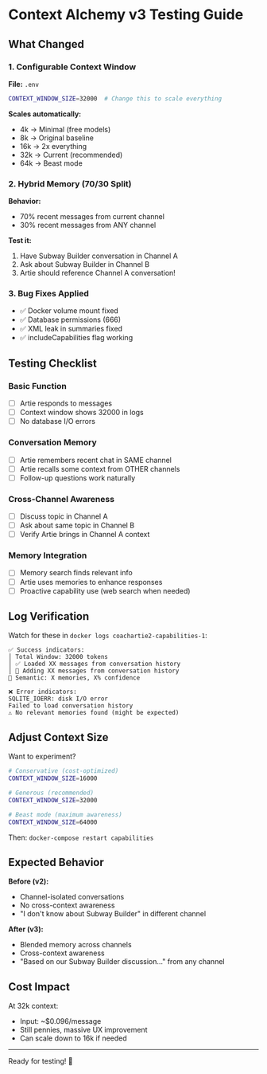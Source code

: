 # Context Alchemy v3 Testing Guide

## What Changed

### 1. Configurable Context Window
**File:** `.env`
```bash
CONTEXT_WINDOW_SIZE=32000  # Change this to scale everything
```

**Scales automatically:**
- 4k → Minimal (free models)
- 8k → Original baseline
- 16k → 2x everything
- 32k → Current (recommended)
- 64k → Beast mode

### 2. Hybrid Memory (70/30 Split)
**Behavior:**
- 70% recent messages from current channel
- 30% recent messages from ANY channel

**Test it:**
1. Have Subway Builder conversation in Channel A
2. Ask about Subway Builder in Channel B
3. Artie should reference Channel A conversation!

### 3. Bug Fixes Applied
- ✅ Docker volume mount fixed
- ✅ Database permissions (666)
- ✅ XML leak in summaries fixed
- ✅ includeCapabilities flag working

## Testing Checklist

### Basic Function
- [ ] Artie responds to messages
- [ ] Context window shows 32000 in logs
- [ ] No database I/O errors

### Conversation Memory
- [ ] Artie remembers recent chat in SAME channel
- [ ] Artie recalls some context from OTHER channels
- [ ] Follow-up questions work naturally

### Cross-Channel Awareness
- [ ] Discuss topic in Channel A
- [ ] Ask about same topic in Channel B
- [ ] Verify Artie brings in Channel A context

### Memory Integration
- [ ] Memory search finds relevant info
- [ ] Artie uses memories to enhance responses
- [ ] Proactive capability use (web search when needed)

## Log Verification

Watch for these in `docker logs coachartie2-capabilities-1`:

```
✅ Success indicators:
│ Total Window: 32000 tokens
│ ✅ Loaded XX messages from conversation history
│ 💬 Adding XX messages from conversation history
🧠 Semantic: X memories, X% confidence

❌ Error indicators:
SQLITE_IOERR: disk I/O error
Failed to load conversation history
⚠️ No relevant memories found (might be expected)
```

## Adjust Context Size

Want to experiment?

```bash
# Conservative (cost-optimized)
CONTEXT_WINDOW_SIZE=16000

# Generous (recommended)
CONTEXT_WINDOW_SIZE=32000

# Beast mode (maximum awareness)
CONTEXT_WINDOW_SIZE=64000
```

Then: `docker-compose restart capabilities`

## Expected Behavior

**Before (v2):**
- Channel-isolated conversations
- No cross-context awareness
- "I don't know about Subway Builder" in different channel

**After (v3):**
- Blended memory across channels
- Cross-context awareness
- "Based on our Subway Builder discussion..." from any channel

## Cost Impact

At 32k context:
- Input: ~$0.096/message
- Still pennies, massive UX improvement
- Can scale down to 16k if needed

---

Ready for testing! 🚀
